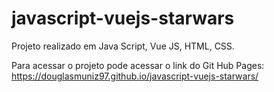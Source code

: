 # javascript-vuejs-starwars

Projeto realizado em Java Script, Vue JS, HTML, CSS.

Para acessar o projeto pode acessar o link do Git Hub Pages:
https://douglasmuniz97.github.io/javascript-vuejs-starwars/
